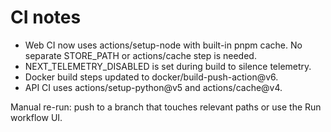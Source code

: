 # CI notes

- Web CI now uses actions/setup-node with built-in pnpm cache. No separate STORE_PATH or actions/cache step is needed.
- NEXT_TELEMETRY_DISABLED is set during build to silence telemetry.
- Docker build steps updated to docker/build-push-action@v6.
- API CI uses actions/setup-python@v5 and actions/cache@v4.

Manual re-run: push to a branch that touches relevant paths or use the Run workflow UI.
